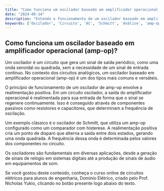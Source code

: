 ```yaml
---
title: "Como funciona um oscilador baseado em amplificador operacional (amp-op)?"
date: "2024-09-14"
description: "Entenda o funcionamento de um oscilador baseado em amplificador operacional (amp-op) em circuitos analógicos."
keywords: ['Oscilador', 'Circuito', 'AC', 'Schmitt', 'Análise', 'amp-op', 'Resposta']
---
```


## Como funciona um oscilador baseado em amplificador operacional (amp-op)?

Um oscilador é um circuito que gera um sinal de saída periódico, como uma onda senoidal ou quadrada, sem a necessidade de um sinal de entrada contínuo. No contexto dos circuitos analógicos, um oscilador baseado em amplificador operacional (amp-op) é um dos tipos mais comuns e versáteis.

O princípio de funcionamento de um oscilador de amp-op envolve a realimentação positiva. Em um circuito oscilador, a saída do amplificador operacional é realimentada para sua entrada de forma que o sinal se regenere continuamente. Isso é conseguido através de componentes passivos como resistores e capacitores, que determinam a frequência de oscilação.

Um exemplo clássico é o oscilador de Schmitt, que utiliza um amp-op configurado como um comparador com histerese. A realimentação positiva cria um ponto de disparo que alterna a saída entre dois estados, gerando uma onda quadrada. A frequência dessa onda é determinada pelos valores dos componentes no circuito.

Os osciladores são fundamentais em diversas aplicações, desde a geração de sinais de relógio em sistemas digitais até a produção de sinais de áudio em equipamentos de som.

Se você gostou deste conteúdo, conheça o curso online de circuitos elétricos para alunos de engenharia, Domínio Elétrico, criado pelo Prof. Nicholas Yukio, clicando no botão presente logo abaixo do texto.